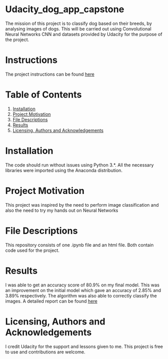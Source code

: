 # Udacity_dog_app_capstone
The mission of this project is to classify dog based on their breeds, by analysing images of dogs. This will be carried out using Convolutional Neural Networks CNN and datasets provided by Udacity for the purpose of the project.

# Instructions
The project instructions can be found [here](https://github.com/udacity/dog-project.git)

# Table of Contents
1. [Installation](https://github.com/UOIKENNA/Udacity_dog_app_capstone#Installation)
2. [Project Motivation](https://github.com/UOIKENNA/Udacity_dog_app_capstone#Project)
3. [File Descriptions](https://github.com/UOIKENNA/Udacity_dog_app_capstone#File)
4. [Results](https://github.com/UOIKENNA/Udacity_dog_app_capstone#Results)
5. [Licensing, Authors and Acknowledgements](https://github.com/UOIKENNA/Udacity_dog_app_capstone#licensing)


# Installation
The code should run without issues using Python 3.*. All the necessary libraries were imported using the Anaconda distribution.

# Project Motivation
This project was inspired by the need to perform image classification and also the need to try my hands out on Neural Networks

# File Descriptions
This repository consists of one .ipynb file and an html file. Both contain code used for the project.

# Results
I was able to get an accuracy score of 80.9% on my final model. This was an improvement on the initial model which gave an accuracy of 2.85% and 3.89% respectively. The algorithm was also able to correctly classify the images.
A detailed report can be found [here](https://uikenna97.medium.com/dog-breed-classification-7706e7a946af)

# Licensing, Authors and Acknowledgements
I credit Udacity for the support and lessons given to me. This project is free to use and contributions are welcome.
